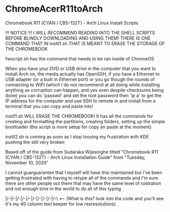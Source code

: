 # ChromeAcerR11toArch
Chromebook R11 (CYAN / CB5-132T) - Arch
Linux Install Scripts

!!! NOTICE !!! I WILL RECOMMEND READING
INTO THE SHELL SCRIPTS BEFORE BLINDLY
DOWNLOADING AND USING THEM! THERE IS ONE
COMMAND THAT IN instll1.sh THAT IS MEANT
TO ERASE THE STORAGE OF THE CHROMEBOOK

fwscript.sh has the command that needs
to be ran inside of ChromeOS

When you have your DVD or USB drive
in the computer that you want to
install Arch on, the media actually
has OpenSSH, if you have a Ethernet to
USB adapter (or a built in Ethernet
port) or you go though the rounds of
connecting to WIFI (which I do not
recommend at all doing while installing
anything as corruption can happen, and
yes even despite checksums being done) 
you can do 'passwd' and set the root
password then 'ip a' to get the IP
address for the computer and use SSH
to remote in and install from a
terminal that you can copy and paste
into!

instll1.sh WILL ERASE THE CHROMEBOOK!
It has all the commands for creating
and formatting the partitions, creating
folders, setting up the simple
bootloader (the script is more setup
for copy an paste at the moment)

instll2.sh is coming as soon as I stop
loosing my frustration with KDE pushing
the still very broken 


Based off of the guide from Sudaraka
Wijesinghe titled "Chromebook R11
(CYAN / CB5-132T) - Arch Linux
Installation Guide" from "Tuesday,
November 10, 2020"

I cannot guarguarantee that I myself
will have this maintained but I've been
getting frustrated with having to
retype all of the commands and I'm sure
there are other people out there that
may have the same level of rustration
and not enough time in the world to do
all of this typing

|/-\|/-\|/-\|/-\|/-\|/-\|/-\|/-\|/-\|/-\ <-- (What is this? look into the code and you'll see it's my 40 column text keeper for low resresolutions)
